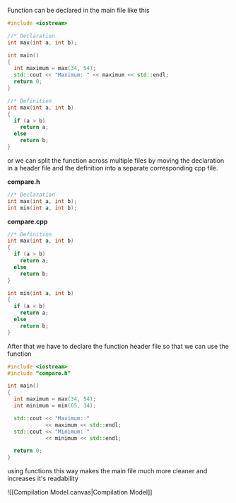 Function can be declared in the main file like this

``` c++
#include <iostream>

//* Declaration
int max(int a, int b);

int main()
{
  int maximum = max(34, 54);
  std::cout << "Maximum: " << maximum << std::endl;
  return 0;
}

//* Definition
int max(int a, int b)
{
  if (a > b)
    return a;
  else
    return b;
}
```

or we can split the function across multiple files by moving the declaration in a header file and the definition into a separate corresponding cpp file.

**compare.h**

``` c++
//* Declaration
int max(int a, int b);
int min(int a, int b);
```

**compare.cpp**

``` c++
//* Definition
int max(int a, int b)
{
  if (a > b)
    return a;
  else
    return b;
}

int min(int a, int b)
{
  if (a < b)
    return a;
  else
    return b;
}
```

After that we have to declare the function header file so that we can use the function

``` c++
#include <iostream>
#include "compare.h"

int main()
{
  int maximum = max(34, 54);
  int minimum = min(65, 34);

  std::cout << "Maximum: "
            << maximum << std::endl;
  std::cout << "Minimum: "
            << minimum << std::endl;

  return 0;
}
```

using functions this way makes the main file much more cleaner and increases it's readability

![[Compilation Model.canvas|Compilation Model]]